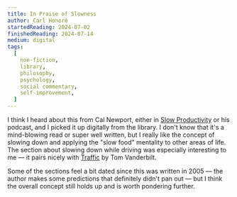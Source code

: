 ```yaml
---
title: In Praise of Slowness
author: Carl Honoré
startedReading: 2024-07-02
finishedReading: 2024-07-14
medium: digital
tags:
  [
    non-fiction,
    library,
    philosophy,
    psychology,
    social commentary,
    self-improvement,
  ]
---
```


I think I heard about this from Cal Newport, either in [Slow Productivity](https://bookshop.org/p/books/slow-productivity-the-lost-art-of-accomplishment-without-burnout-cal-newport/20143790?ean=9780593544853) or his podcast, and I picked it up digitally from the library. I don't know that it's a mind-blowing read or super well written, but I really like the concept of slowing down and applying the "slow food" mentality to other areas of life. The section about slowing down while driving was especially interesting to me — it pairs nicely with [Traffic](/book-log/2024/10/traffic/) by Tom Vanderbilt.

Some of the sections feel a bit dated since this was written in 2005 — the author makes some predictions that definitely didn't pan out — but I think the overall concept still holds up and is worth pondering further.
